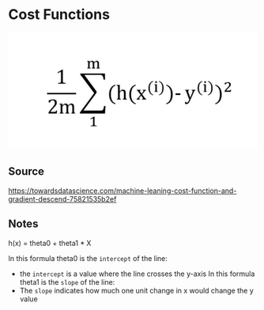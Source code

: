 # Cost Functions

![CostFunction](cost_function.PNG)

## Source
https://towardsdatascience.com/machine-leaning-cost-function-and-gradient-descend-75821535b2ef




## Notes

h(x) = theta0 + theta1 * X

In this formula theta0 is the `intercept` of the line:
- the `intercept` is a value where the line crosses the y-axis
In this formula theta1 is the `slope` of the line:
- The `slope` indicates how much one unit change in x would change the y value


 



